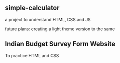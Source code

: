 ## simple-calculator
 a project to understand HTML, CSS and JS

 future plans: creating a light theme version to the same

## Indian Budget Survey Form Website
 To practice HTML and CSS
